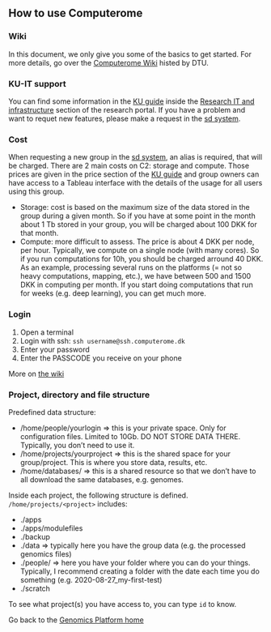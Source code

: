 ## How to use Computerome

### Wiki
In this document, we only give you some of the basics to get started. For more details, go over the [Computerome Wiki](https://www.computerome.dk/display/C2W/Computerome+2.0) histed by DTU.

### KU-IT support
You can find some information in the [KU guide](https://kunet.ku.dk/work-areas/research/Research%20Infrastructure/research-it/computerome-2.0/Pages/default.aspx) inside the [Research IT and infrastructure](https://kunet.ku.dk/work-areas/research/Research%20Infrastructure/Pages/default.aspx) section of the research portal. If you have a problem and want to requet new features, please make a request in the [sd system](http://sd.ku.dk/).

### Cost
When requesting a new group in the [sd system](http://sd.ku.dk/), an alias is required, that will be charged. There are 2 main costs on C2: storage and compute. Those prices are given in the price section of the [KU guide](https://kunet.ku.dk/work-areas/research/Research%20Infrastructure/research-it/computerome-2.0/Pages/default.aspx) and group owners can have access to a Tableau interface with the details of the usage for all users using this group.
- Storage: cost is based on the maximum size of the data stored in the group during a given month. So if you have at some point in the month about 1 Tb stored in your group, you will be charged about 100 DKK for that month.
- Compute: more difficult to assess. The price is about 4 DKK per node, per hour. Typically, we compute on a single node (with many cores). So if you run computations for 10h, you should be charged arround 40 DKK. As an example, processing several runs on the platforms (= not so heavy computations, mapping, etc.), we have between 500 and 1500 DKK in computing per month. If you start doing computations that run for weeks (e.g. deep learning), you can get much more.

### Login
1. Open a terminal
2. Login with ssh: `ssh username@ssh.computerome.dk`
3. Enter your password
4. Enter the PASSCODE you receive on your phone
 
More on [the wiki](https://www.computerome.dk/display/C2W/SSH+login+to+Computerome+2.0)

### Project, directory and file structure

Predefined data structure:
- /home/people/yourlogin => this is your private space. Only for configuration files. Limited to 10Gb. DO NOT STORE DATA THERE. Typically, you don’t need to use it.
- /home/projects/yourproject => this is the shared space for your group/project. This is where you store data, results, etc.
- /home/databases/ => this is a shared resource so that we don’t have to all download the same databases, e.g. genomes.

Inside each project, the following structure is defined. `/home/projects/<project>` includes:
- ./apps
- ./apps/modulefiles
- ./backup
- ./data => typically here you have the group data (e.g. the processed genomics files)
- ./people/<user> => here you have your folder where you can do your things. Typically, I recommend creating a folder with the date each time you do something (e.g. 2020-08-27_my-first-test)
- ./scratch

To see what project(s) you have access to, you can type `id` to know.


Go back to the [Genomics Platform home](https://danstemgenomics.github.io)
